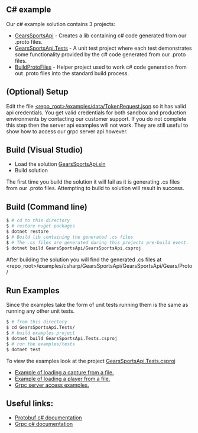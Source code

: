 C# example
----------

Our c# example solution contains 3 projects:
* [GearsSportsApi](/examples/csharp/GearsSportsApi/GearsSportsApi/) - Creates a lib containing c# code generated from our .proto files.
* [GearsSportsApi.Tests](/examples/csharp/GearsSportsApi/GearsSportsApi.Tests/) - A unit test project where each test demonstrates some functionality provided by the c# code generated from our .proto files.
* [BuildProtoFiles](/examples/csharp/GearsSportsApi/BuildProtoFiles/) - Helper project used to work c# code generation from out .proto files into the standard build process.

(Optional) Setup
----------------
Edit the file [<repo_root>/examples/data/TokenRequest.json](/examples/data/TokenRequest.json) so it has valid api credentials.
You get valid credentials for both sandbox and production environments by contacting our customer support.
If you do not complete this step then the server api examples will not work. They are still useful to show how to access our grpc server api however.

Build (Visual Studio)
---------------------
* Load the solution [GearsSportsApi.sln](/examples/csharp/GearsSportsApi/GearsSportsApi.sln)
* Build solution

The first time you build the solution it will fail as it is generating .cs files from our .proto files.
Attempting to build to solution will result in success.

Build (Command line)
--------------------
```sh
$ # cd to this directory
$ # restore nuget packages
$ dotnet restore
$ # Build lib containing the generated .cs files
$ # The .cs files are generated during this projects pre-build event.
$ dotnet build GearsSportsApi/GearsSportsApi.csproj
```

After building the solution you will find the generated .cs files at <repo_root>/examples/csharp/GearsSportsApi/GearsSportsApi/Gears/Proto/

Run Examples
------------
Since the examples take the form of unit tests running them is the same as running any other unit tests.
```sh
$ # from this directory
$ cd GearsSportsApi.Tests/
$ # build examples project
$ dotnet build GearsSportsApi.Tests.csproj
$ # run the examples/tests
$ dotnet test
```

To view the examples look at the project [GearsSportsApi.Tests.csproj](/examples/csharp/GearsSportsApi/GearsSportsApi.Tests/GearsSportsApi.Tests.csproj)
* [Example of loading a capture from a file.](/examples/csharp/GearsSportsApi/GearsSportsApi.Tests/LoadCapture.cs)
* [Example of loading a player from a file.](/examples/csharp/GearsSportsApi/GearsSportsApi.Tests/LoadPlayer.cs)
* [Grpc server access examples.](/examples/csharp/GearsSportsApi/GearsSportsApi.Tests/ServerApiAccess.cs)

Useful links:
-------------
* [Protobuf c# documentation](https://developers.google.com/protocol-buffers/docs/csharptutorial)
* [Grpc c# documentation](https://grpc.io/docs/tutorials/basic/csharp.html)
